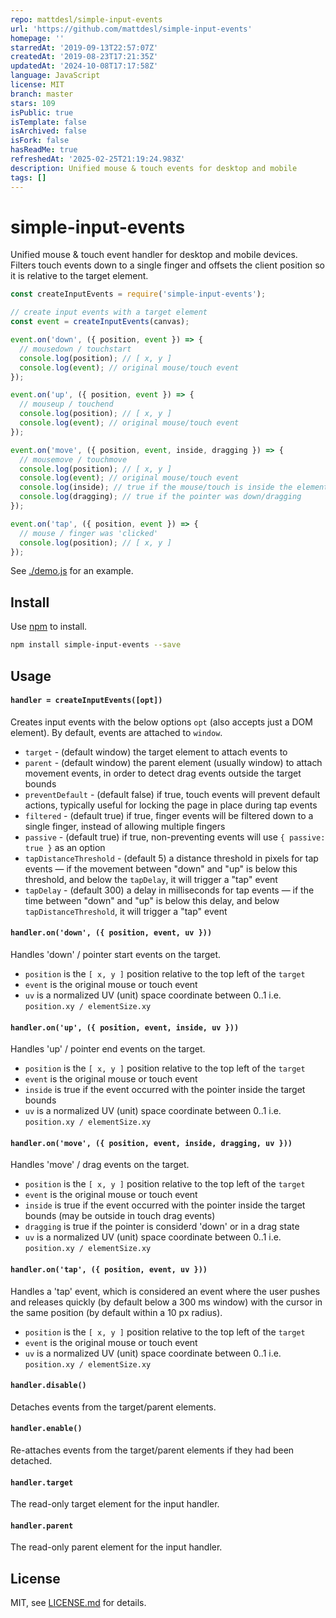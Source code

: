 ```yaml
---
repo: mattdesl/simple-input-events
url: 'https://github.com/mattdesl/simple-input-events'
homepage: ''
starredAt: '2019-09-13T22:57:07Z'
createdAt: '2019-08-23T17:21:35Z'
updatedAt: '2024-10-08T17:17:58Z'
language: JavaScript
license: MIT
branch: master
stars: 109
isPublic: true
isTemplate: false
isArchived: false
isFork: false
hasReadMe: true
refreshedAt: '2025-02-25T21:19:24.983Z'
description: Unified mouse & touch events for desktop and mobile
tags: []
---
```


# simple-input-events

Unified mouse & touch event handler for desktop and mobile devices. Filters touch events down to a single finger and offsets the client position so it is relative to the target element.

```js
const createInputEvents = require('simple-input-events');

// create input events with a target element
const event = createInputEvents(canvas);

event.on('down', ({ position, event }) => {
  // mousedown / touchstart
  console.log(position); // [ x, y ]
  console.log(event); // original mouse/touch event 
});

event.on('up', ({ position, event }) => {
  // mouseup / touchend
  console.log(position); // [ x, y ]
  console.log(event); // original mouse/touch event 
});

event.on('move', ({ position, event, inside, dragging }) => {
  // mousemove / touchmove
  console.log(position); // [ x, y ]
  console.log(event); // original mouse/touch event 
  console.log(inside); // true if the mouse/touch is inside the element
  console.log(dragging); // true if the pointer was down/dragging
});

event.on('tap', ({ position, event }) => {
  // mouse / finger was 'clicked'
  console.log(position); // [ x, y ]
});
```

See [./demo.js](./demo.js) for an example.

## Install

Use [npm](https://npmjs.com/) to install.

```sh
npm install simple-input-events --save
```

## Usage

#### `handler = createInputEvents([opt])`

Creates input events with the below options `opt` (also accepts just a DOM element). By default, events are attached to `window`.

- `target` - (default window) the target element to attach events to
- `parent` - (default window) the parent element (usually window) to attach movement events, in order to detect drag events outside the target bounds
- `preventDefault` - (default false) if true, touch events will prevent default actions, typically useful for locking the page in place during tap events
- `filtered` - (default true) if true, finger events will be filtered down to a single finger, instead of allowing multiple fingers
- `passive` - (default true) if true, non-preventing events will use `{ passive: true }` as an option
- `tapDistanceThreshold` - (default 5) a distance threshold in pixels for tap events — if the movement between "down" and "up" is below this threshold, and below the `tapDelay`, it will trigger a "tap" event
- `tapDelay` - (default 300) a delay in milliseconds for tap events — if the time between "down" and "up" is below this delay, and below `tapDistanceThreshold`, it will trigger a "tap" event


#### `handler.on('down', ({ position, event, uv }))`

Handles 'down' / pointer start events on the target.

- `position` is the `[ x, y ]` position relative to the top left of the `target`
- `event` is the original mouse or touch event
- `uv` is a normalized UV (unit) space coordinate between 0..1 i.e. `position.xy / elementSize.xy`

#### `handler.on('up', ({ position, event, inside, uv }))`

Handles 'up' / pointer end events on the target.

- `position` is the `[ x, y ]` position relative to the top left of the `target`
- `event` is the original mouse or touch event
- `inside` is true if the event occurred with the pointer inside the target bounds
- `uv` is a normalized UV (unit) space coordinate between 0..1 i.e. `position.xy / elementSize.xy`

#### `handler.on('move', ({ position, event, inside, dragging, uv }))`

Handles 'move' / drag events on the target.

- `position` is the `[ x, y ]` position relative to the top left of the `target`
- `event` is the original mouse or touch event
- `inside` is true if the event occurred with the pointer inside the target bounds (may be outside in touch drag events)
- `dragging` is true if the pointer is considerd 'down' or in a drag state
- `uv` is a normalized UV (unit) space coordinate between 0..1 i.e. `position.xy / elementSize.xy`

#### `handler.on('tap', ({ position, event, uv }))`

Handles a 'tap' event, which is considered an event where the user pushes and releases quickly (by default below a 300 ms window) with the cursor in the same position (by default within a 10 px radius).

- `position` is the `[ x, y ]` position relative to the top left of the `target`
- `event` is the original mouse or touch event
- `uv` is a normalized UV (unit) space coordinate between 0..1 i.e. `position.xy / elementSize.xy`

#### `handler.disable()`

Detaches events from the target/parent elements.

#### `handler.enable()`

Re-attaches events from the target/parent elements if they had been detached.

#### `handler.target`

The read-only target element for the input handler.

#### `handler.parent`

The read-only parent element for the input handler.

## License

MIT, see [LICENSE.md](http://github.com/mattdesl/simple-input-events/blob/master/LICENSE.md) for details.

